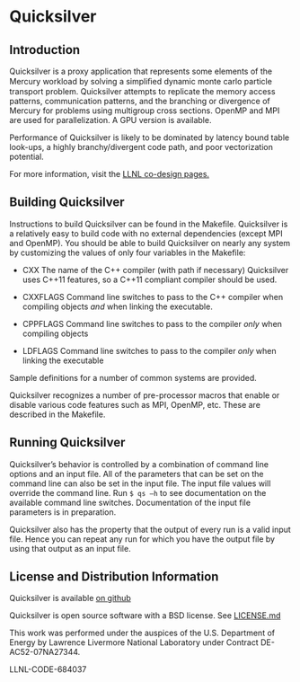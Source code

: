 Quicksilver
===========

Introduction
------------

Quicksilver is a proxy application that represents some elements of
the Mercury workload by solving a simpliﬁed dynamic monte carlo
particle transport problem.  Quicksilver attempts to replicate the
memory access patterns, communication patterns, and the branching or
divergence of Mercury for problems using multigroup cross sections.
OpenMP and MPI are used for parallelization.  A GPU version is
available.

Performance of Quicksilver is likely to be dominated by latency bound
table look-ups, a highly branchy/divergent code path, and poor
vectorization potential.

For more information, visit the
[LLNL co-design pages.](https://codesign.llnl.gov/quicksilver.php)


Building Quicksilver
--------------------

Instructions to build Quicksilver can be found in the
Makefile. Quicksilver is a relatively easy to build code with no
external dependencies (except MPI and OpenMP).  You should be able to
build Quicksilver on nearly any system by customizing the values of
only four variables in the Makefile:

* CXX The name of the C++ compiler (with path if necessary)
  Quicksilver uses C++11 features, so a C++11 compliant compiler
  should be used.

* CXXFLAGS Command line switches to pass to the C++ compiler when
  compiling objects *and* when linking the executable.

* CPPFLAGS Command line switches to pass to the compiler *only* when
  compiling objects

* LDFLAGS Command line switches to pass to the compiler *only*
  when linking the executable

Sample definitions for a number of common systems are provided.

Quicksilver recognizes a number of pre-processor macros that enable or
disable various code features such as MPI, OpenMP, etc.  These are
described in the Makefile.


Running Quicksilver
-------------------

Quicksilver’s behavior is controlled by a combination of command line
options and an input file.  All of the parameters that can be set on
the command line can also be set in the input file.  The input file
values will override the command line.  Run ```$ qs –h``` to see
documentation on the available command line switches.  Documentation
of the input file parameters is in preparation.

Quicksilver also has the property that the output of every run is a
valid input file.  Hence you can repeat any run for which you have the
output file by using that output as an input file.


License and Distribution Information
------------------------------------

Quicksilver is available [on github](https://github.com/LLNL/Quicksilver)


Quicksilver is open source software with a BSD license.  See
[LICENSE.md](https://github.com/LLNL/Quicksilver/blob/master/LICENSE.md)

This work was performed under the auspices of the U.S. Department of
Energy by Lawrence Livermore National Laboratory under Contract
DE-AC52-07NA27344.

LLNL-CODE-684037
